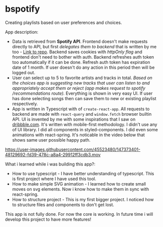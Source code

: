 # bspotify

Creating playlists based on user preferences and choices.

App description:

- Data is retrieved from **Spotify API**. Frontend doesn't make requests directly to API, but first _delegates them to backend_ that is written by me too - [Link to repo](https://github.com/kamiloox/spotify-auth). Backend saves cookies with _httpOnly flag_ and frontend don't need to bother with auth. Backend refreshes auth token too automatically if it can be done. Refresh auth token has expiration date of 1 month. If user doesn't do any action in this period then will be logged out.
- User can select up to 5 to favorite artists and tracks in total. _Based on the choices app is suggesting new tracks that user can listen to and appropriately accept them or reject (app makes request to spotify /recommendations route)._ Everything is shown in very easy UI. If user has done selecting songs then can save them to new or existing playlist respectively.
- App is written in Typescript with of `create-react-app`. All requests to backend are made with `react-query` and `window.fetch` browser builtin API. UI is invented by me with some inspirations that I saw on [dribbble.com](https://dribbble.com). It's written with mobile-first methodology. I didn't use any of UI library. I did all components in styled-components. I did even some animations with react-spring. It's noticable in the video below that shows same user possible happy path.

https://user-images.githubusercontent.com/45523480/147373401-48129692-fd39-478c-a8a4-29912ff3cdb3.mov

What i learned while i was building this app?:

- How to use typescript - I have better understanding of typescript. This is first project where I have used this tool.
- How to make simple SVG animation - I learned how to create small moves on svg elements. Now i know how to make them in sync with react-spring.
- How to structure project - This is my first bigger project. I noticed how to structure files and components to don't get lost.

This app is not fully done. For now the core is working. In future time i will develop this project to have more features!



